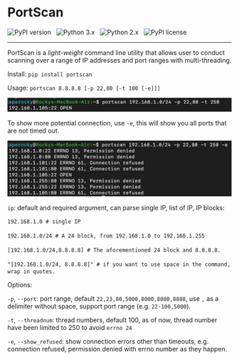 # PortScan

![PyPI version](http://img.shields.io/pypi/v/portscan.svg) &nbsp; ![Python 3.x](http://img.shields.io/badge/Python-3.x-green.svg) &nbsp; ![Python 2.x](http://img.shields.io/badge/Python-2.x-green.svg) &nbsp; ![PyPI license](https://img.shields.io/github/license/mashape/apistatus.svg)

---

PortScan is a *light-weight* command line utility that allows user to conduct scanning over a range of IP addresses and port ranges with multi-threading.

Install: `pip install portscan`

Usage: `portscan 8.8.8.8 [-p 22,80 [-t 100 [-e]]]`

![Simple Command](/Demo_0.png)

To show more potential connection, use `-e`, this will show you all ports that are not timed out.

![Show more potential connection](/Demo_1.png)

`ip`: default and required argument, can parse single IP, list of IP, IP blocks:

    192.168.1.0 # single IP

    192.168.1.0/24 # A 24 block, from 192.168.1.0 to 192.168.1.255

    [192.168.1.0/24,8.8.8.8] # The aforementioned 24 block and 8.8.8.8.

    "[192.168.1.0/24, 8.8.8.8]" # if you want to use space in the command, wrap in quotes.

Options:

`-p`, `--port`: port range, default `22,23,80,5000,8000,8080,8888`, use `,` as a delimiter without space, support port range (e.g. `22-100,5000`).

`-t`, `--threadnum`: thread numbers, default 100, as of now, thread number have been limited to 250 to avoid `errno 24`

`-e`, `--show_refused`: show connection errors other than timeouts, e.g. connection refused, permission denied with errno number as they happen.

